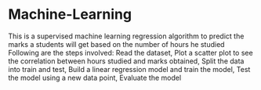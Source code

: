 # Machine-Learning
This is a supervised machine learning regression algorithm to predict the marks a students will get based on the number of hours he studied
Following are the steps involved:
  Read the dataset,
  Plot a scatter plot to see the correlation between hours studied and marks obtained,
  Split the data into train and test,
  Build a linear regression model and train the model,
  Test the model using a new data point,
  Evaluate the model
